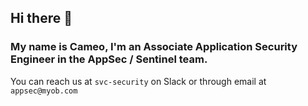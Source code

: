 ## Hi there 👋

### My name is Cameo, I'm an Associate Application Security Engineer in the AppSec / Sentinel team.

You can reach us at `svc-security` on Slack or through email at `appsec@myob.com`
